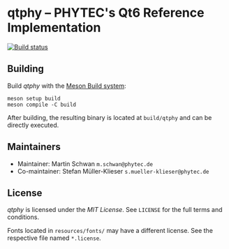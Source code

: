 qtphy – PHYTEC's Qt6 Reference Implementation
================================================================================

[![Build status](https://github.com/phytec/qtphy/actions/workflows/build.yml/badge.svg?branch=main)](https://github.com/phytec/qtphy/actions/workflows/build.yml)

Building
--------------------------------------------------------------------------------

Build *qtphy* with the [Meson Build system](https://mesonbuild.com/):
```
meson setup build
meson compile -C build
```
After building, the resulting binary is located at `build/qtphy` and can be
directly executed.

Maintainers
--------------------------------------------------------------------------------

* Maintainer: Martin Schwan `m.schwan@phytec.de`
* Co-maintainer: Stefan Müller-Klieser `s.mueller-klieser@phytec.de`

License
--------------------------------------------------------------------------------

*qtphy* is licensed under the *MIT License*. See `LICENSE` for the full
terms and conditions.

Fonts located in `resources/fonts/` may have a different license. See the
respective file named `*.license`.
